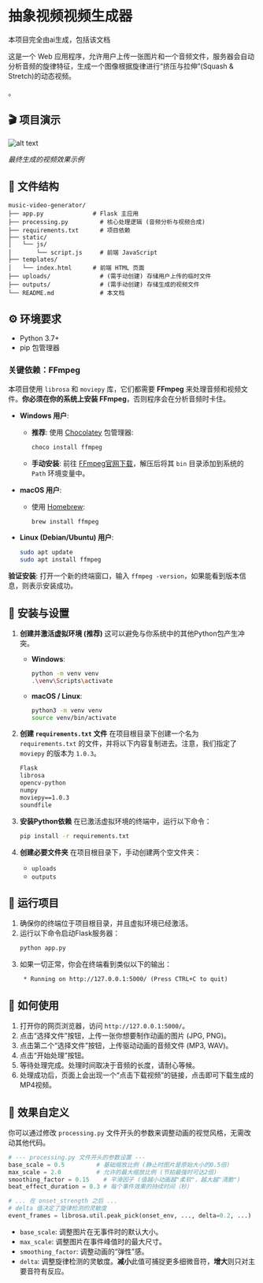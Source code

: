 # 抽象视频视频生成器

本项目完全由ai生成，包括该文档

这是一个 Web 应用程序，允许用户上传一张图片和一个音频文件，服务器会自动分析音频的旋律特征，生成一个图像根据旋律进行“挤压与拉伸”(Squash & Stretch)的动态视频。

。

## 🎬 项目演示


![alt text](966d1bba-0665-4b35-bad3-a7819692caf0.gif)

*最终生成的视频效果示例*

## 📁 文件结构

```
music-video-generator/
├── app.py              # Flask 主应用
├── processing.py         # 核心处理逻辑 (音频分析与视频合成)
├── requirements.txt      # 项目依赖
├── static/
│   └── js/
│       └── script.js     # 前端 JavaScript
├── templates/
│   └── index.html      # 前端 HTML 页面
├── uploads/              # (需手动创建) 存储用户上传的临时文件
├── outputs/              # (需手动创建) 存储生成的视频文件
└── README.md             # 本文档
```

## ⚙️ 环境要求

- Python 3.7+
- pip 包管理器

### 关键依赖：FFmpeg

本项目使用 `librosa` 和 `moviepy` 库，它们都需要 **FFmpeg** 来处理音频和视频文件。**你必须在你的系统上安装 FFmpeg**，否则程序会在分析音频时卡住。

- **Windows 用户**:
  - **推荐**: 使用 [Chocolatey](https://chocolatey.org/) 包管理器:
    ```bash
    choco install ffmpeg
    ```
  - **手动安装**: 前往 [FFmpeg官网下载](https://ffmpeg.org/download.html)，解压后将其 `bin` 目录添加到系统的 `Path` 环境变量中。

- **macOS 用户**:
  - 使用 [Homebrew](https://brew.sh/):
    ```bash
    brew install ffmpeg
    ```

- **Linux (Debian/Ubuntu) 用户**:
  ```bash
  sudo apt update
  sudo apt install ffmpeg
  ```

**验证安装**: 打开一个新的终端窗口，输入 `ffmpeg -version`，如果能看到版本信息，则表示安装成功。

## 🚀 安装与设置


1.  **创建并激活虚拟环境 (推荐)**
    这可以避免与你系统中的其他Python包产生冲突。
    
    - **Windows**:
      ```bash
      python -m venv venv
      .\venv\Scripts\activate
      ```
    - **macOS / Linux**:
      ```bash
      python3 -m venv venv
      source venv/bin/activate
      ```

2.  **创建 `requirements.txt` 文件**
    在项目根目录下创建一个名为 `requirements.txt` 的文件，并将以下内容复制进去。注意，我们指定了 `moviepy` 的版本为 `1.0.3`。
    
    ```txt
    Flask
    librosa
    opencv-python
    numpy
    moviepy==1.0.3
    soundfile
    ```

3.  **安装Python依赖**
    在已激活虚拟环境的终端中，运行以下命令：
    ```bash
    pip install -r requirements.txt
    ```

4.  **创建必要文件夹**
    在项目根目录下，手动创建两个空文件夹：
    - `uploads`
    - `outputs`

## 🏃 运行项目

1.  确保你的终端位于项目根目录，并且虚拟环境已经激活。
2.  运行以下命令启动Flask服务器：
    ```bash
    python app.py
    ```
3.  如果一切正常，你会在终端看到类似以下的输出：
    ```
     * Running on http://127.0.0.1:5000/ (Press CTRL+C to quit)
    ```

## 📝 如何使用

1.  打开你的网页浏览器，访问 `http://127.0.0.1:5000/`。
2.  点击“选择文件”按钮，上传一张你想要制作动画的图片 (JPG, PNG)。
3.  点击第二个“选择文件”按钮，上传驱动动画的音频文件 (MP3, WAV)。
4.  点击“开始处理”按钮。
5.  等待处理完成。处理时间取决于音频的长度，请耐心等候。
6.  处理成功后，页面上会出现一个“点击下载视频”的链接，点击即可下载生成的MP4视频。

## 🔧 效果自定义

你可以通过修改 `processing.py` 文件开头的参数来调整动画的视觉风格，无需改动其他代码。

```python
# --- processing.py 文件开头的参数设置 ---
base_scale = 0.5         # 基础缩放比例 (静止时图片是原始大小的0.5倍)
max_scale = 2.0          # 允许的最大缩放比例 (节拍最强时可达2倍)
smoothing_factor = 0.15    # 平滑因子 (值越小动画越"柔软"，越大越"清脆")
beat_effect_duration = 0.3 # 每个事件效果的持续时间（秒）

# ... 在 onset_strength 之后 ...
# delta 值决定了旋律检测的灵敏度
event_frames = librosa.util.peak_pick(onset_env, ..., delta=0.2, ...)
```
- `base_scale`: 调整图片在无事件时的默认大小。
- `max_scale`: 调整图片在事件峰值时的最大尺寸。
- `smoothing_factor`: 调整动画的“弹性”感。
- `delta`: 调整旋律检测的灵敏度。**减小**此值可捕捉更多细微音符，**增大**则只对主要音符有反应。

